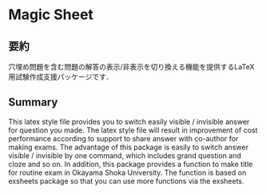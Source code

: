 Magic Sheet
=====

要約
----

穴埋め問題を含む問題の解答の表示/非表示を切り換える機能を提供するLaTeX用試験作成支援パッケージです．


Summary
----
This latex style file provides you to switch easily visible / invisible answer for question you made. The latex style file will result in improvement of cost performance according to support to share answer with co-author for making exams. The advantage of this package is easily to switch answer visible / invisible by one command, which includes grand question and cloze and so on. In addition, this package provides a function to make title for routine exam in Okayama Shoka University. The function is based on exsheets package so that you can use more functions via the exsheets.  
